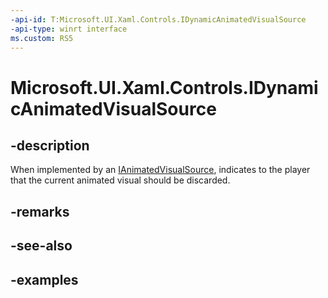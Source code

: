 ```yaml
---
-api-id: T:Microsoft.UI.Xaml.Controls.IDynamicAnimatedVisualSource
-api-type: winrt interface
ms.custom: RS5
---
```


<!-- Interface syntax.
public interface IDynamicAnimatedVisualSource : IAnimatedVisualSource
-->

# Microsoft.UI.Xaml.Controls.IDynamicAnimatedVisualSource

## -description

When implemented by an [IAnimatedVisualSource](ianimatedvisualsource.md), indicates to the player that the current animated visual should be discarded.

## -remarks

## -see-also

## -examples

